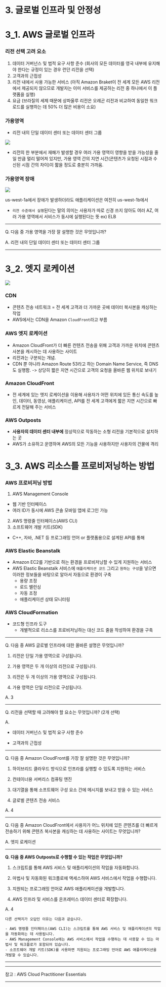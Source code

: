 # 3. 글로벌 인프라 및 안정성

# 3_1. AWS 글로벌 인프라


### 리전 선택 고려 요소

1. 데이터 거버넌스 및 법적 요구 사항 준수 (회사의 모든 데이터를 영국 내부에 유지해야 한다는 규정이 있는 경우 런던 리전을 선택)
2. 고객과의 근접성
3. 리전 내에서 사용 가능한 서비스 (아직 Amazon Braket이 전 세계 모든 AWS 리전에서 제공되지 않으므로 개발자는 이미 서비스를 제공하는 리전 중 하나에서 이 플랫폼을 실행)
4. 요금 (브라질의 세제 때문에 상파울루 리전은 오레곤 리전과 비교하여 동일한 워크로드를 실행하는 데 50% 더 많은 비용이 소요)

### 가용영역

- 리전 내의 단일 데이터 센터 또는 데이터 센터 그룹

![](https://i.imgur.com/vzK72LY.png)

- 리전의 한 부분에서 재해가 발생할 경우 여러 가용 영역이 영향을 받을 가능성을 줄일 만큼 멀리 떨어져 있지만, 가용 영역 간의 지연 시간(콘텐츠가 요청된 시점과 수신된 시점 간의 차이)이 짧을 정도로 충분히 가까움.


### 가용영역 장애

![](https://i.imgur.com/LbJgtRp.png)

us-west-1a에서 장애가 발생하더라도 애플리케이션은 여전히 us-west-1b에서 


- `리전 수준에서 실행`된다는 말의 의미는 사용자가 따로 신경 쓰지 않아도 여러 AZ, 여러 가용 영역에서 서비스가 동시에 실행된다는 뜻 ex) ELB

---

Q. 다음 중 가용 영역을 가장 잘 설명한 것은 무엇입니까?

A. 리전 내의 단일 데이터 센터 또는 데이터 센터 그룹

---

# 3_2. 엣지 로케이션

![](https://i.imgur.com/Zftxkx3.png)


### CDN

- 콘텐츠 전송 네트워크 = 전 세계 고객과 더 가까운 곳에 데이터 복사본을 캐싱하는 작업
- AWS에서는 CDN을 Amazon `CloudFront`라고 부름

### AWS 엣지 로케이션
- Amazon CloudFront가 더 빠른 컨텐츠 전송을 위해 고객과 가까운 위치에 콘텐츠 사본을 캐시하는 데 사용하는 사이트
- 리전과는 구분되는 개념. 
- CDN 뿐 아니라 Amazon Route 53라고 하는 Domain Name Service, 즉 DNS도 실행함. -> 상당히 짧은 지연 시간으로 고객의 요청을 올바른 웹 위치로 보내기

### Amazon CloudFront

- 전 세계에 있는 엣지 로케이션을 이용해 사용자가 어떤 위치에 있든 통신 속도를 높인, 데이터, 동영상, 애플리케이션, API를 전 세계 고객에게 짧은 지연 시간으로 빠르게 전달해 주는 서비스

### AWS Outposts
- **사용자의 데이터 센터 내부에** 정상적으로 작동하는 소형 리전을 기본적으로 설치하는 곳
- AWS가 소유하고 운영하며 AWS의 모든 기능을 사용하지만 사용자의 건물에 격리

# 3_3. AWS 리소스를 프로비저닝하는 방법

### AWS 프로비저닝 방법

1. AWS Management Console
- 웹 기반 인터페이스
- 여러 ID가 동시에 AWS 콘솔 모바일 앱에 로그인 가능

2. AWS 명령줄 인터페이스(AWS CLI)
3. 소프트웨어 개발 키트(SDK)
- C++, 자바, .NET 등 프로그래밍 언어 or 플랫폼용으로 설계된 API를 통해


### AWS Elastic Beanstalk

- Amazon EC2를 기반으로 하는 환경을 프로비저닝할 수 있게 지원하는 서비스
- AWS Elastic Beanstalk 서비스에 `애플리케이션 코드` 그리고 `원하는 구성`을 넣으면 이러한 정보들을 바탕으로 알아서 자동으로 환경이 구축
    - 용량 조정
    - 로드 밸런싱
    - 자동 조정
    - 애플리케이션 상태 모니터링

### AWS CloudFormation

- 코드형 인프라 도구
    - 개별적으로 리소스를 프로비저닝하는 대신 코드 줄을 작성하여 환경을 구축

---

Q. 다음 중 AWS 글로벌 인프라에 대한 올바른 설명은 무엇입니까?

1. 리전은 단일 가용 영역으로 구성됩니다.

2. 가용 영역은 두 개 이상의 리전으로 구성됩니다.

3. 리전은 두 개 이상의 가용 영역으로 구성됩니다.

4. 가용 영역은 단일 리전으로 구성됩니다.

A. 3

---

Q. 리전을 선택할 때 고려해야 할 요소는 무엇입니까? (2개 선택)

A. 

- 데이터 거버넌스 및 법적 요구 사항 준수

- 고객과의 근접성

---

Q. 다음 중 Amazon CloudFront를 가장 잘 설명한 것은 무엇입니까?

1. 하이브리드 클라우드 방식으로 인프라를 실행할 수 있도록 지원하는 서비스

2. 컨테이너용 서버리스 컴퓨팅 엔진

3. 대기열을 통해 소프트웨어 구성 요소 간에 메시지를 보내고 받을 수 있는 서비스

4. 글로벌 콘텐츠 전송 서비스

A. 4

---

Q. 다음 중 Amazon CloudFront에서 사용자가 어느 위치에 있든 콘텐츠를 더 빠르게 전송하기 위해 콘텐츠 복사본을 캐싱하는 데 사용하는 사이트는 무엇입니까?

A. 엣지 로케이션

---

**Q. 다음 중 AWS Outposts로 수행할 수 있는 작업은 무엇입니까?**

1. 스크립트를 통해 AWS 서비스 및 애플리케이션의 작업을 자동화합니다.

2. 마법사 및 자동화된 워크플로에 액세스하여 AWS 서비스에서 작업을 수행합니다.

3. 지원되는 프로그래밍 언어로 AWS 애플리케이션을 개발합니다.

4. AWS 인프라 및 서비스를 온프레미스 데이터 센터로 확장합니다.

A. 4

```
다른 선택지가 오답인 이유는 다음과 같습니다.

- AWS 명령줄 인터페이스(AWS CLI)는 스크립트를 통해 AWS 서비스 및 애플리케이션의 작업을 자동화하는 데 사용됩니다.
- AWS Management Console에는 AWS 서비스에서 작업을 수행하는 데 사용할 수 있는 마법사 및 워크플로가 포함되어 있습니다.
- 소프트웨어 개발 키트(SDK)를 사용하면 지원되는 프로그래밍 언어로 AWS 애플리케이션을 개발할 수 있습니다.
```

---

---

참고 : AWS Cloud Practitioner Essentials

---
<!--stackedit_data:
eyJoaXN0b3J5IjpbLTE2NDMzNTE1OTksLTE4NTk2Mjg2OTgsNz
MwOTk4MTE2XX0=
-->
